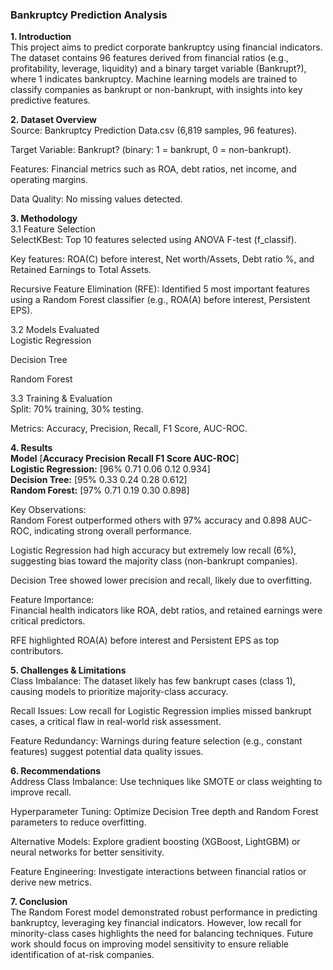### Bankruptcy Prediction Analysis   

**1. Introduction**  
This project aims to predict corporate bankruptcy using financial indicators. The dataset contains 96 features derived from financial ratios (e.g., profitability, leverage, liquidity) and a binary target variable (Bankrupt?), where 1 indicates bankruptcy. Machine learning models are trained to classify companies as bankrupt or non-bankrupt, with insights into key predictive features.  
  
**2. Dataset Overview**  
Source: Bankruptcy Prediction Data.csv (6,819 samples, 96 features).  
  
Target Variable: Bankrupt? (binary: 1 = bankrupt, 0 = non-bankrupt).  
  
Features: Financial metrics such as ROA, debt ratios, net income, and operating margins.  

Data Quality: No missing values detected.  
  
**3. Methodology**  
3.1 Feature Selection  
SelectKBest: Top 10 features selected using ANOVA F-test (f_classif).  

Key features: ROA(C) before interest, Net worth/Assets, Debt ratio %, and Retained Earnings to Total Assets.  

Recursive Feature Elimination (RFE): Identified 5 most important features using a Random Forest classifier (e.g., ROA(A) before interest, Persistent EPS).  

3.2 Models Evaluated  
Logistic Regression  
  
Decision Tree  
  
Random Forest  
  
3.3 Training & Evaluation  
Split: 70% training, 30% testing.  

Metrics: Accuracy, Precision, Recall, F1 Score, AUC-ROC.  

**4. Results**  
**Model**	                 [**Accuracy	Precision	Recall	F1 Score	AUC-ROC**]  
**Logistic Regression:**	   [96%	    0.71	    0.06	  0.12	    0.934]  
**Decision Tree:**	         [95%	    0.33	    0.24	  0.28	    0.612]  
**Random Forest:**	         [97%	    0.71	    0.19	  0.30	    0.898]  
  
Key Observations:  
Random Forest outperformed others with 97% accuracy and 0.898 AUC-ROC, indicating strong overall performance.  

Logistic Regression had high accuracy but extremely low recall (6%), suggesting bias toward the majority class (non-bankrupt companies).  

Decision Tree showed lower precision and recall, likely due to overfitting.  
  
Feature Importance:  
Financial health indicators like ROA, debt ratios, and retained earnings were critical predictors.  

RFE highlighted ROA(A) before interest and Persistent EPS as top contributors.  
  
**5. Challenges & Limitations**  
Class Imbalance: The dataset likely has few bankrupt cases (class 1), causing models to prioritize majority-class accuracy.  

Recall Issues: Low recall for Logistic Regression implies missed bankrupt cases, a critical flaw in real-world risk assessment.  

Feature Redundancy: Warnings during feature selection (e.g., constant features) suggest potential data quality issues.  

**6. Recommendations**  
Address Class Imbalance: Use techniques like SMOTE or class weighting to improve recall.  

Hyperparameter Tuning: Optimize Decision Tree depth and Random Forest parameters to reduce overfitting.  

Alternative Models: Explore gradient boosting (XGBoost, LightGBM) or neural networks for better sensitivity.  

Feature Engineering: Investigate interactions between financial ratios or derive new metrics.  

**7. Conclusion**  
The Random Forest model demonstrated robust performance in predicting bankruptcy, leveraging key financial indicators. However, low recall for minority-class cases highlights the need for balancing techniques. Future work should focus on improving model sensitivity to ensure reliable identification of at-risk companies.  
